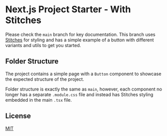 # Next.js Project Starter - With Stitches

Please check the `main` branch for key documentation. This branch uses [Stitches](https://stitches.dev) for styling and has a simple example of a button with different variants and utils to get you started.

## Folder Structure

The project contains a simple page with a `Button` component to showcase the expected structure of the project.

Folder structure is exactly the same as `main`, however, each component no longer has a separate `.module.css` file and instead has Stitches styling embedded in the main `.tsx` file.

## License

[MIT](license.txt)
